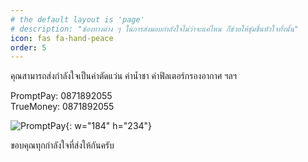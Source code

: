 ```yaml
---
# the default layout is 'page'
# description: "ช่องทางต่าง ๆ ในการส่งมอบกำลังใจไม่ว่าจะแค่ไหน ก็ช่วยให้ชุ่มชื่นหัวใจทั้งนั้น"
icon: fas fa-hand-peace
order: 5
---
```


คุณสามารถส่งกำลังใจเป็นค่าตัดแว่น ค่าน้ำชา ค่าฟิลเตอร์กรองอากาศ ฯลฯ

PromptPay: 0871892055 <br />
TrueMoney: 0871892055

![PromptPay](https://assets.naruebet.dev/img/PromptPay.webp){: w="184" h="234"}

ขอบคุณทุกกำลังใจที่ส่งให้กันครับ
